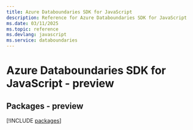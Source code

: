 ```yaml
---
title: Azure Databoundaries SDK for JavaScript
description: Reference for Azure Databoundaries SDK for JavaScript
ms.date: 03/11/2025
ms.topic: reference
ms.devlang: javascript
ms.service: databoundaries
---
```

# Azure Databoundaries SDK for JavaScript - preview
## Packages - preview
[!INCLUDE [packages](databoundaries-index.md)]